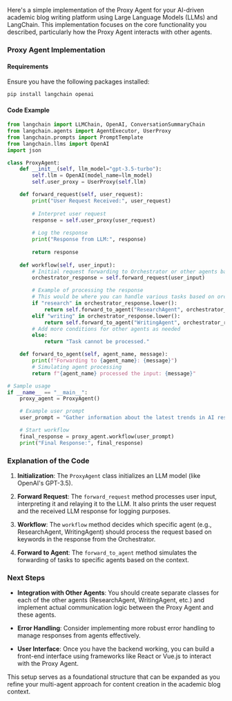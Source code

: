 Here's a simple implementation of the Proxy Agent for your AI-driven academic blog writing platform using Large Language Models (LLMs) and LangChain. This implementation focuses on the core functionality you described, particularly how the Proxy Agent interacts with other agents.

### Proxy Agent Implementation

#### Requirements
Ensure you have the following packages installed:
```bash
pip install langchain openai
```

#### Code Example

```python
from langchain import LLMChain, OpenAI, ConversationSummaryChain
from langchain.agents import AgentExecutor, UserProxy
from langchain.prompts import PromptTemplate
from langchain.llms import OpenAI
import json

class ProxyAgent:
    def __init__(self, llm_model="gpt-3.5-turbo"):
        self.llm = OpenAI(model_name=llm_model)
        self.user_proxy = UserProxy(self.llm)

    def forward_request(self, user_request):
        print("User Request Received:", user_request)
        
        # Interpret user request
        response = self.user_proxy(user_request)
        
        # Log the response
        print("Response from LLM:", response)
        
        return response
      
    def workflow(self, user_input):
        # Initial request forwarding to Orchestrator or other agents based on user input
        orchestrator_response = self.forward_request(user_input)

        # Example of processing the response
        # This would be where you can handle various tasks based on orchestrator's response
        if "research" in orchestrator_response.lower():
            return self.forward_to_agent("ResearchAgent", orchestrator_response)
        elif "writing" in orchestrator_response.lower():
            return self.forward_to_agent("WritingAgent", orchestrator_response)
        # Add more conditions for other agents as needed
        else:
            return "Task cannot be processed."

    def forward_to_agent(self, agent_name, message):
        print(f"Forwarding to {agent_name}: {message}")
        # Simulating agent processing
        return f"{agent_name} processed the input: {message}"

# Sample usage
if __name__ == "__main__":
    proxy_agent = ProxyAgent()

    # Example user prompt
    user_prompt = "Gather information about the latest trends in AI research."

    # Start workflow
    final_response = proxy_agent.workflow(user_prompt)
    print("Final Response:", final_response)
```

### Explanation of the Code

1. **Initialization**: The `ProxyAgent` class initializes an LLM model (like OpenAI's GPT-3.5).

2. **Forward Request**: The `forward_request` method processes user input, interpreting it and relaying it to the LLM. It also prints the user request and the received LLM response for logging purposes.

3. **Workflow**: The `workflow` method decides which specific agent (e.g., ResearchAgent, WritingAgent) should process the request based on keywords in the response from the Orchestrator.

4. **Forward to Agent**: The `forward_to_agent` method simulates the forwarding of tasks to specific agents based on the context.

### Next Steps

- **Integration with Other Agents**: You should create separate classes for each of the other agents (ResearchAgent, WritingAgent, etc.) and implement actual communication logic between the Proxy Agent and these agents.

- **Error Handling**: Consider implementing more robust error handling to manage responses from agents effectively.

- **User Interface**: Once you have the backend working, you can build a front-end interface using frameworks like React or Vue.js to interact with the Proxy Agent.

This setup serves as a foundational structure that can be expanded as you refine your multi-agent approach for content creation in the academic blog context.
